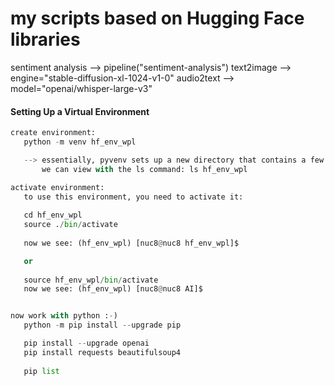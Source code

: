 # my scripts based on Hugging Face libraries
sentiment analysis --> pipeline("sentiment-analysis")
text2image         --> engine="stable-diffusion-xl-1024-v1-0"
audio2text         --> model="openai/whisper-large-v3"


#### Setting Up a Virtual Environment

```python
create environment:
   python -m venv hf_env_wpl

   --> essentially, pyvenv sets up a new directory that contains a few items which
       we can view with the ls command: ls hf_env_wpl

activate environment:
   to use this environment, you need to activate it:
   
   cd hf_env_wpl   
   source ./bin/activate
   
   now we see: (hf_env_wpl) [nuc8@nuc8 hf_env_wpl]$ 

   or
   
   source hf_env_wpl/bin/activate
   now we see: (hf_env_wpl) [nuc8@nuc8 AI]$ 


now work with python :-)
   python -m pip install --upgrade pip

   pip install --upgrade openai
   pip install requests beautifulsoup4
   
   pip list
